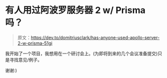 # 有人用过阿波罗服务器 2 w/ Prisma 吗？

> 原文：<https://dev.to/domitriusclark/has-anyone-used-apollo-server-2-w-prisma-51gi>

我开始了一个项目，我想用在一个研讨会上。(为即将到来的几个会议准备提交)只是寻找意见/例子。

谢谢:)